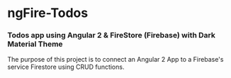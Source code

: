 # ngFire-Todos
### Todos app using Angular 2 &amp; FireStore (Firebase) with Dark Material Theme

The purpose of this project is to connect an Angular 2 App to a Firebase's service Firestore using CRUD functions.
